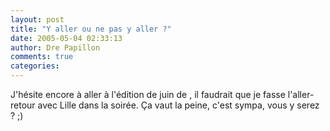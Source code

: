 ```yaml
---
layout: post
title: "Y aller ou ne pas y aller ?"
date: 2005-05-04 02:33:13
author: Dre Papillon
comments: true
categories: 
---
```



J'hésite encore à aller à l'édition de juin de , il faudrait que je fasse l'aller-retour avec Lille dans la soirée.  Ça vaut la peine, c'est sympa, vous y serez ? ;)